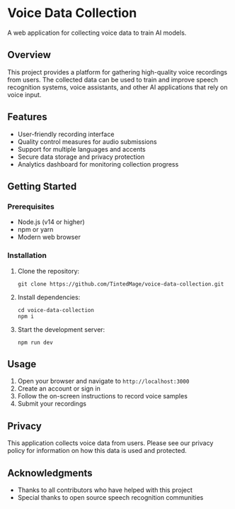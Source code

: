 # Voice Data Collection

A web application for collecting voice data to train AI models.

## Overview

This project provides a platform for gathering high-quality voice recordings from users. The collected data can be used to train and improve speech recognition systems, voice assistants, and other AI applications that rely on voice input.

## Features

- User-friendly recording interface
- Quality control measures for audio submissions
- Support for multiple languages and accents
- Secure data storage and privacy protection
- Analytics dashboard for monitoring collection progress

## Getting Started

### Prerequisites

- Node.js (v14 or higher)
- npm or yarn
- Modern web browser

### Installation

1. Clone the repository:
    ```
    git clone https://github.com/TintedMage/voice-data-collection.git
    ```

2. Install dependencies:
    ```
    cd voice-data-collection
    npm i
    ```

3. Start the development server:
    ```
    npm run dev
    ```

## Usage

1. Open your browser and navigate to `http://localhost:3000`
2. Create an account or sign in
3. Follow the on-screen instructions to record voice samples
4. Submit your recordings


## Privacy

This application collects voice data from users. Please see our privacy policy for information on how this data is used and protected.

## Acknowledgments

- Thanks to all contributors who have helped with this project
- Special thanks to open source speech recognition communities